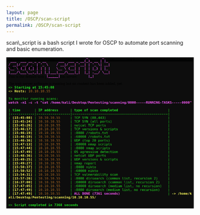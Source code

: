 ```yaml
---
layout: page
title: /OSCP/scan-script
permalink: /OSCP/scan-script
---
```


<p>scan\_script is a bash script I wrote for OSCP to automate port scanning and basic enumeration.</p>

<img src="/OSCP/execution-example.png" alt="execution example">
